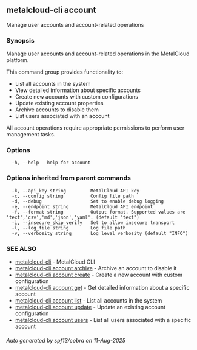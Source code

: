 ## metalcloud-cli account

Manage user accounts and account-related operations

### Synopsis

Manage user accounts and account-related operations in the MetalCloud platform.

This command group provides functionality to:
- List all accounts in the system
- View detailed information about specific accounts
- Create new accounts with custom configurations
- Update existing account properties
- Archive accounts to disable them
- List users associated with an account

All account operations require appropriate permissions to perform user management tasks.

### Options

```
  -h, --help   help for account
```

### Options inherited from parent commands

```
  -k, --api_key string         MetalCloud API key
  -c, --config string          Config file path
  -d, --debug                  Set to enable debug logging
  -e, --endpoint string        MetalCloud API endpoint
  -f, --format string          Output format. Supported values are 'text','csv','md','json','yaml'. (default "text")
  -i, --insecure_skip_verify   Set to allow insecure transport
  -l, --log_file string        Log file path
  -v, --verbosity string       Log level verbosity (default "INFO")
```

### SEE ALSO

* [metalcloud-cli](metalcloud-cli.md)	 - MetalCloud CLI
* [metalcloud-cli account archive](metalcloud-cli_account_archive.md)	 - Archive an account to disable it
* [metalcloud-cli account create](metalcloud-cli_account_create.md)	 - Create a new account with custom configuration
* [metalcloud-cli account get](metalcloud-cli_account_get.md)	 - Get detailed information about a specific account
* [metalcloud-cli account list](metalcloud-cli_account_list.md)	 - List all accounts in the system
* [metalcloud-cli account update](metalcloud-cli_account_update.md)	 - Update an existing account configuration
* [metalcloud-cli account users](metalcloud-cli_account_users.md)	 - List all users associated with a specific account

###### Auto generated by spf13/cobra on 11-Aug-2025
